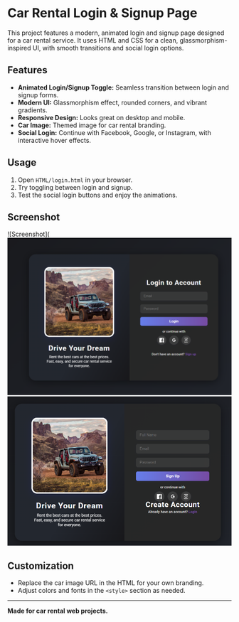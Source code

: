 # Car Rental Login & Signup Page

This project features a modern, animated login and signup page designed for a car rental service. It uses HTML and CSS for a clean, glassmorphism-inspired UI, with smooth transitions and social login options.

## Features

- **Animated Login/Signup Toggle:** Seamless transition between login and signup forms.
- **Modern UI:** Glassmorphism effect, rounded corners, and vibrant gradients.
- **Responsive Design:** Looks great on desktop and mobile.
- **Car Image:** Themed image for car rental branding.
- **Social Login:** Continue with Facebook, Google, or Instagram, with interactive hover effects.

## Usage

1. Open `HTML/login.html` in your browser.
2. Try toggling between login and signup.
3. Test the social login buttons and enjoy the animations.

## Screenshot

![Screenshot](![alt text](image.png)
![alt text](image-1.png)
## Customization

- Replace the car image URL in the HTML for your own branding.
- Adjust colors and fonts in the `<style>` section as needed.

---

**Made for car rental web projects.**